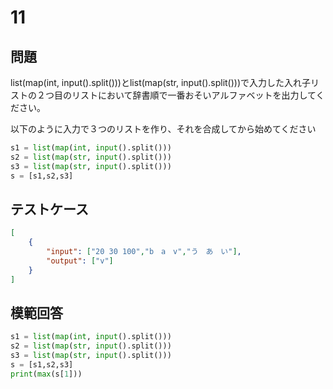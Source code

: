# 11
## 問題

list(map(int, input().split()))とlist(map(str, input().split()))で入力した入れ子リストの２つ目のリストにおいて辞書順で一番おそいアルファベットを出力してください。

以下のように入力で３つのリストを作り、それを合成してから始めてください
```python
s1 = list(map(int, input().split()))
s2 = list(map(str, input().split()))
s3 = list(map(str, input().split()))
s = [s1,s2,s3]
```
## テストケース

```json
[
	{
		"input": ["20 30 100","b　a　v","う　あ　い"],
		"output": ["v"]
	}
]
```

## 模範回答
```python
s1 = list(map(int, input().split()))
s2 = list(map(str, input().split()))
s3 = list(map(str, input().split()))
s = [s1,s2,s3]
print(max(s[1]))
```